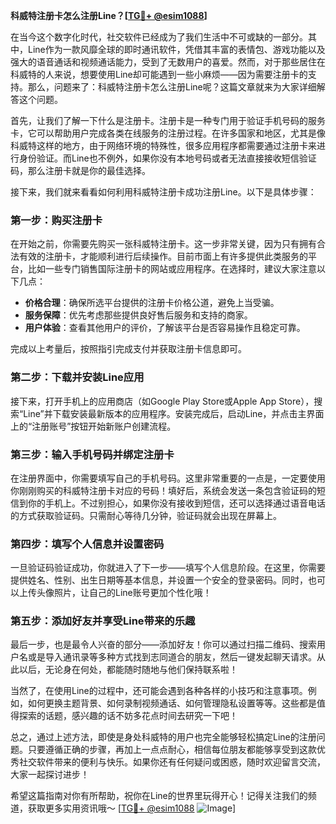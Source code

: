 **科威特注册卡怎么注册Line？[[TG💪+ @esim1088](https://t.me/s/esim1088)]**

在当今这个数字化时代，社交软件已经成为了我们生活中不可或缺的一部分。其中，Line作为一款风靡全球的即时通讯软件，凭借其丰富的表情包、游戏功能以及强大的语音通话和视频通话能力，受到了无数用户的喜爱。然而，对于那些居住在科威特的人来说，想要使用Line却可能遇到一些小麻烦——因为需要注册卡的支持。那么，问题来了：科威特注册卡怎么注册Line呢？这篇文章就来为大家详细解答这个问题。

首先，让我们了解一下什么是注册卡。注册卡是一种专门用于验证手机号码的服务卡，它可以帮助用户完成各类在线服务的注册过程。在许多国家和地区，尤其是像科威特这样的地方，由于网络环境的特殊性，很多应用程序都需要通过注册卡来进行身份验证。而Line也不例外，如果你没有本地号码或者无法直接接收短信验证码，那么注册卡就是你的最佳选择。

接下来，我们就来看看如何利用科威特注册卡成功注册Line。以下是具体步骤：

### 第一步：购买注册卡

在开始之前，你需要先购买一张科威特注册卡。这一步非常关键，因为只有拥有合法有效的注册卡，才能顺利进行后续操作。目前市面上有许多提供此类服务的平台，比如一些专门销售国际注册卡的网站或应用程序。在选择时，建议大家注意以下几点：
- **价格合理**：确保所选平台提供的注册卡价格公道，避免上当受骗。
- **服务保障**：优先考虑那些提供良好售后服务和支持的商家。
- **用户体验**：查看其他用户的评价，了解该平台是否容易操作且稳定可靠。

完成以上考量后，按照指引完成支付并获取注册卡信息即可。

### 第二步：下载并安装Line应用

接下来，打开手机上的应用商店（如Google Play Store或Apple App Store），搜索“Line”并下载安装最新版本的应用程序。安装完成后，启动Line，并点击主界面上的“注册账号”按钮开始新账户创建流程。

### 第三步：输入手机号码并绑定注册卡

在注册界面中，你需要填写自己的手机号码。这里非常重要的一点是，一定要使用你刚刚购买的科威特注册卡对应的号码！填好后，系统会发送一条包含验证码的短信到你的手机上。不过别担心，如果你没有接收到短信，还可以选择通过语音电话的方式获取验证码。只需耐心等待几分钟，验证码就会出现在屏幕上。

### 第四步：填写个人信息并设置密码

一旦验证码验证成功，你就进入了下一步——填写个人信息阶段。在这里，你需要提供姓名、性别、出生日期等基本信息，并设置一个安全的登录密码。同时，也可以上传头像照片，让自己的Line账号更加个性化哦！

### 第五步：添加好友并享受Line带来的乐趣

最后一步，也是最令人兴奋的部分——添加好友！你可以通过扫描二维码、搜索用户名或是导入通讯录等多种方式找到志同道合的朋友，然后一键发起聊天请求。从此以后，无论身在何处，都能随时随地与他们保持联系啦！

当然了，在使用Line的过程中，还可能会遇到各种各样的小技巧和注意事项。例如，如何更换主题背景、如何录制视频通话、如何管理隐私设置等等。这些都是值得探索的话题，感兴趣的话不妨多花点时间去研究一下吧！

总之，通过上述方法，即使是身处科威特的用户也完全能够轻松搞定Line的注册问题。只要遵循正确的步骤，再加上一点点耐心，相信每位朋友都能够享受到这款优秀社交软件带来的便利与快乐。如果你还有任何疑问或困惑，随时欢迎留言交流，大家一起探讨进步！

希望这篇指南对你有所帮助，祝你在Line的世界里玩得开心！记得关注我们的频道，获取更多实用资讯哦～ [[TG💪+ @esim1088](https://t.me/s/esim1088) ![Image](https://i.postimg.cc/4NQfJmqS/Snipaste-2025-05-13-00-14-12.png)]